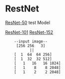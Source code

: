 # RestNet
[ResNet-50](http://ethereon.github.io/netscope/#/gist/db945b393d40bfa26006)  test Model 

[ResNet-101](http://ethereon.github.io/netscope/#/gist/b21e2aae116dc1ac7b50)
[ResNet-152](http://ethereon.github.io/netscope/#/gist/d38f3e6091952b45198b)


        --input image--
         [256 256   3]
               ||
        [  1  64  64 256]
        [  1  32  32 512]
        [   1   16   16 1024]
        [   1    8    8 2048]
        [   1    2    2 2048]

